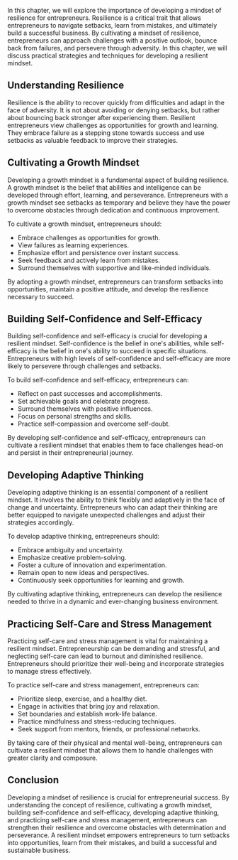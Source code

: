 
In this chapter, we will explore the importance of developing a mindset of resilience for entrepreneurs. Resilience is a critical trait that allows entrepreneurs to navigate setbacks, learn from mistakes, and ultimately build a successful business. By cultivating a mindset of resilience, entrepreneurs can approach challenges with a positive outlook, bounce back from failures, and persevere through adversity. In this chapter, we will discuss practical strategies and techniques for developing a resilient mindset.

**Understanding Resilience**
----------------------------

Resilience is the ability to recover quickly from difficulties and adapt in the face of adversity. It is not about avoiding or denying setbacks, but rather about bouncing back stronger after experiencing them. Resilient entrepreneurs view challenges as opportunities for growth and learning. They embrace failure as a stepping stone towards success and use setbacks as valuable feedback to improve their strategies.

**Cultivating a Growth Mindset**
--------------------------------

Developing a growth mindset is a fundamental aspect of building resilience. A growth mindset is the belief that abilities and intelligence can be developed through effort, learning, and perseverance. Entrepreneurs with a growth mindset see setbacks as temporary and believe they have the power to overcome obstacles through dedication and continuous improvement.

To cultivate a growth mindset, entrepreneurs should:

* Embrace challenges as opportunities for growth.
* View failures as learning experiences.
* Emphasize effort and persistence over instant success.
* Seek feedback and actively learn from mistakes.
* Surround themselves with supportive and like-minded individuals.

By adopting a growth mindset, entrepreneurs can transform setbacks into opportunities, maintain a positive attitude, and develop the resilience necessary to succeed.

**Building Self-Confidence and Self-Efficacy**
----------------------------------------------

Building self-confidence and self-efficacy is crucial for developing a resilient mindset. Self-confidence is the belief in one's abilities, while self-efficacy is the belief in one's ability to succeed in specific situations. Entrepreneurs with high levels of self-confidence and self-efficacy are more likely to persevere through challenges and setbacks.

To build self-confidence and self-efficacy, entrepreneurs can:

* Reflect on past successes and accomplishments.
* Set achievable goals and celebrate progress.
* Surround themselves with positive influences.
* Focus on personal strengths and skills.
* Practice self-compassion and overcome self-doubt.

By developing self-confidence and self-efficacy, entrepreneurs can cultivate a resilient mindset that enables them to face challenges head-on and persist in their entrepreneurial journey.

**Developing Adaptive Thinking**
--------------------------------

Developing adaptive thinking is an essential component of a resilient mindset. It involves the ability to think flexibly and adaptively in the face of change and uncertainty. Entrepreneurs who can adapt their thinking are better equipped to navigate unexpected challenges and adjust their strategies accordingly.

To develop adaptive thinking, entrepreneurs should:

* Embrace ambiguity and uncertainty.
* Emphasize creative problem-solving.
* Foster a culture of innovation and experimentation.
* Remain open to new ideas and perspectives.
* Continuously seek opportunities for learning and growth.

By cultivating adaptive thinking, entrepreneurs can develop the resilience needed to thrive in a dynamic and ever-changing business environment.

**Practicing Self-Care and Stress Management**
----------------------------------------------

Practicing self-care and stress management is vital for maintaining a resilient mindset. Entrepreneurship can be demanding and stressful, and neglecting self-care can lead to burnout and diminished resilience. Entrepreneurs should prioritize their well-being and incorporate strategies to manage stress effectively.

To practice self-care and stress management, entrepreneurs can:

* Prioritize sleep, exercise, and a healthy diet.
* Engage in activities that bring joy and relaxation.
* Set boundaries and establish work-life balance.
* Practice mindfulness and stress-reducing techniques.
* Seek support from mentors, friends, or professional networks.

By taking care of their physical and mental well-being, entrepreneurs can cultivate a resilient mindset that allows them to handle challenges with greater clarity and composure.

**Conclusion**
--------------

Developing a mindset of resilience is crucial for entrepreneurial success. By understanding the concept of resilience, cultivating a growth mindset, building self-confidence and self-efficacy, developing adaptive thinking, and practicing self-care and stress management, entrepreneurs can strengthen their resilience and overcome obstacles with determination and perseverance. A resilient mindset empowers entrepreneurs to turn setbacks into opportunities, learn from their mistakes, and build a successful and sustainable business.
